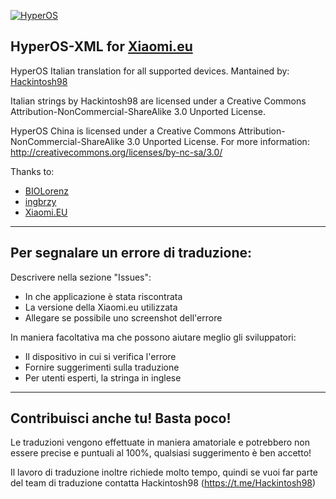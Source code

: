 [![HyperOS](https://i.imgur.com/DBEfanq.png)](https://xiaomi.eu/)

## HyperOS-XML for [Xiaomi.eu](https://xiaomi.eu/)

HyperOS Italian translation for all supported devices. Mantained by: [Hackintosh98](https://github.com/Hackintosh98)

Italian strings by Hackintosh98 are licensed under a Creative Commons Attribution-NonCommercial-ShareAlike 3.0 Unported License.

HyperOS China is licensed under a Creative Commons Attribution-NonCommercial-ShareAlike 3.0 Unported License. For more information:
http://creativecommons.org/licenses/by-nc-sa/3.0/

Thanks to:

- [BIOLorenz](https://github.com/BIOLorenz)
- [ingbrzy](https://github.com/ingbrzy)
- [Xiaomi.EU](https://xiaomi.eu/)
_________________
## Per segnalare un errore di traduzione:

Descrivere nella sezione "Issues":
- In che applicazione è stata riscontrata
- La versione della Xiaomi.eu utilizzata
- Allegare se possibile uno screenshot dell'errore

In maniera facoltativa ma che possono aiutare meglio gli sviluppatori:
- Il dispositivo in cui si verifica l'errore
- Fornire suggerimenti sulla traduzione
- Per utenti esperti, la stringa in inglese
_________________
## Contribuisci anche tu! Basta poco!
Le traduzioni vengono effettuate in maniera amatoriale e potrebbero non essere precise e puntuali al 100%, qualsiasi suggerimento è ben accetto!

Il lavoro di traduzione inoltre richiede molto tempo, quindi se vuoi far parte del team di traduzione contatta Hackintosh98 (https://t.me/Hackintosh98)
